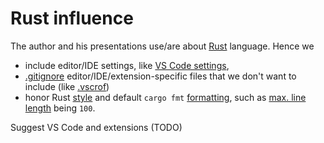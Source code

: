 # Rust influence

The author and his presentations use/are about [Rust](https://doc.rust-lang.org/) language. Hence we

- include editor/IDE settings, like [VS Code settings](.vscode/),
- [.gitignore](.gitignore) editor/IDE/extension-specific files that we don't want to include (like
  [.vscrof](.vscrof))
- honor Rust [style](https://github.com/rust-dev-tools/fmt-rfcs/blob/master/guide/guide.md) and
  default `cargo fmt` [formatting](https://rust-lang.github.io/rustfmt/?version=v1.5.1&search=),
  such as [max. line length](https://rust-lang.github.io/rustfmt/?version=v1.5.1&search=#max_width)
  being `100`.

Suggest VS Code and extensions (TODO)
